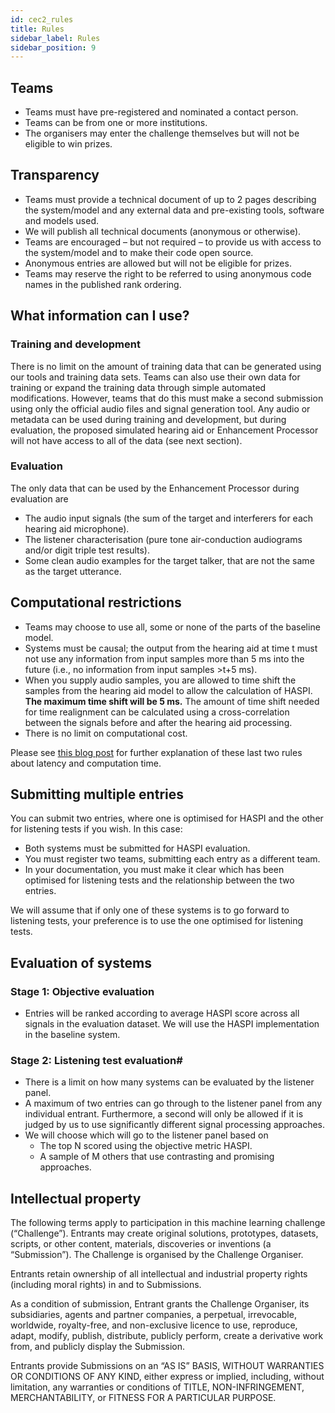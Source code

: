 ```yaml
---
id: cec2_rules
title: Rules
sidebar_label: Rules
sidebar_position: 9
---
```


## Teams

- Teams must have pre-registered and nominated a contact person.
- Teams can be from one or more institutions.
- The organisers may enter the challenge themselves but will not be eligible to win prizes.

## Transparency

- Teams must provide a technical document of up to 2 pages describing the system/model and any external data and pre-existing tools, software and models used.
- We will publish all technical documents (anonymous or otherwise).
- Teams are encouraged – but not required – to provide us with access to the system/model and to make their code open source.
- Anonymous entries are allowed but will not be eligible for prizes.
- Teams may reserve the right to be referred to using anonymous code names in the published rank ordering.

## What information can I use?

### Training and development

There is no limit on the amount of training data that can be generated using our tools and training data sets. Teams can also use their own data for training or expand the training data through simple automated modifications. However, teams that do this must make a second submission using only the official audio files and signal generation tool. Any audio or metadata can be used during training and development, but during evaluation, the proposed simulated hearing aid or Enhancement Processor will not have access to all of the data (see next section).

### Evaluation

The only data that can be used by the Enhancement Processor during evaluation are

- The audio input signals (the sum of the target and interferers for each hearing aid microphone).
- The listener characterisation (pure tone air-conduction audiograms and/or digit triple test results).
- Some clean audio examples for the target talker, that are not the same as the target utterance.

## Computational restrictions

- Teams may choose to use all, some or none of the parts of the baseline model.
- Systems must be causal; the output from the hearing aid at time t must not use any information from input samples more than 5 ms into the future (i.e., no information from input samples >t+5 ms).
- When you supply audio samples, you are allowed to time shift the samples from the hearing aid model to allow the calculation of HASPI. **The maximum time shift will be 5 ms.** The amount of time shift needed for time realignment can be calculated using a cross-correlation between the signals before and after the hearing aid processing.
- There is no limit on computational cost.

Please see [this blog post](http://claritychallenge.org/latency-computation-time-and-real-time-operation) for further explanation of these last two rules about latency and computation time.

## Submitting multiple entries

You can submit two entries, where one is optimised for HASPI and the other for listening tests if you wish. In this case:

- Both systems must be submitted for HASPI evaluation.
- You must register two teams, submitting each entry as a different team.
- In your documentation, you must make it clear which has been optimised for listening tests and the relationship between the two entries.

We will assume that if only one of these systems is to go forward to listening tests, your preference is to use the one optimised for listening tests.

## Evaluation of systems

### Stage 1: Objective evaluation

- Entries will be ranked according to average HASPI score across all signals in the evaluation dataset. We will use the HASPI implementation in the baseline system.

### Stage 2: Listening test evaluation#

- There is a limit on how many systems can be evaluated by the listener panel.
- A maximum of two entries can go through to the listener panel from any individual entrant. Furthermore, a second will only be allowed if it is judged by us to use significantly different signal processing approaches.
- We will choose which will go to the listener panel based on
   - The top N scored using the objective metric HASPI.
   - A sample of M others that use contrasting and promising approaches.

## Intellectual property

The following terms apply to participation in this machine learning challenge (“Challenge”). Entrants may create original solutions, prototypes, datasets, scripts, or other content, materials, discoveries or inventions (a “Submission”). The Challenge is organised by the Challenge Organiser.

Entrants retain ownership of all intellectual and industrial property rights (including moral rights) in and to Submissions.

As a condition of submission, Entrant grants the Challenge Organiser, its subsidiaries, agents and partner companies, a perpetual, irrevocable, worldwide, royalty-free, and non-exclusive licence to use, reproduce, adapt, modify, publish, distribute, publicly perform, create a derivative work from, and publicly display the Submission.

Entrants provide Submissions on an “AS IS” BASIS, WITHOUT WARRANTIES OR CONDITIONS OF ANY KIND, either express or implied, including, without limitation, any warranties or conditions of TITLE, NON-INFRINGEMENT, MERCHANTABILITY, or FITNESS FOR A PARTICULAR PURPOSE.
